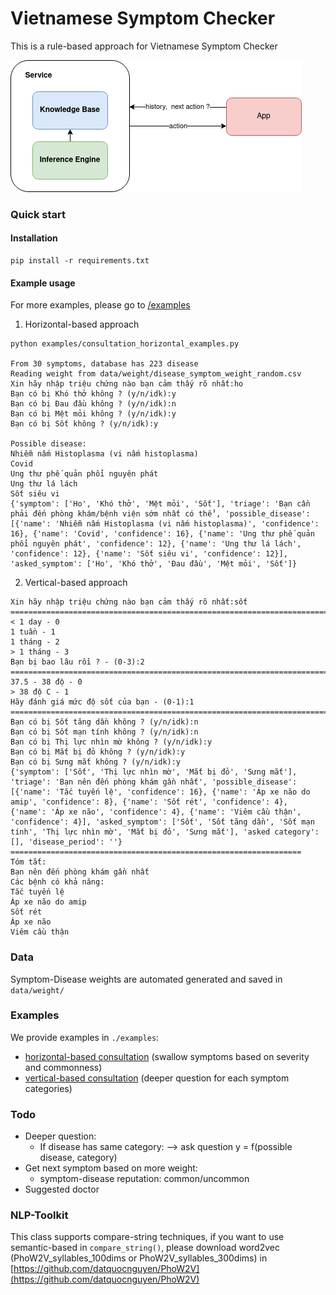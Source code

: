 # Vietnamese Symptom Checker
This is a rule-based approach for Vietnamese Symptom Checker

<img src="asset/overview.png"/>

### Quick start
#### Installation
```
pip install -r requirements.txt
```
#### Example usage
For more examples, please go to [/examples](examples/)

1. Horizontal-based approach
```
python examples/consultation_horizontal_examples.py

From 30 symptoms, database has 223 disease
Reading weight from data/weight/disease_symptom_weight_random.csv
Xin hãy nhập triệu chứng nào bạn cảm thấy rõ nhất:ho
Bạn có bị Khó thở không ? (y/n/idk):y
Bạn có bị Đau đầu không ? (y/n/idk):n
Bạn có bị Mệt mỏi không ? (y/n/idk):y
Bạn có bị Sốt không ? (y/n/idk):y

Possible disease:
Nhiễm nấm Histoplasma (vi nấm histoplasma)
Covid
Ung thư phế quản phổi nguyên phát
Ung thư lá lách
Sốt siêu vi
{'symptom': ['Ho', 'Khó thở', 'Mệt mỏi', 'Sốt'], 'triage': 'Bạn cần phải đến phòng khám/bệnh viện sớm nhất có thể', 'possible_disease': [{'name': 'Nhiễm nấm Histoplasma (vi nấm histoplasma)', 'confidence': 16}, {'name': 'Covid', 'confidence': 16}, {'name': 'Ung thư phế quản phổi nguyên phát', 'confidence': 12}, {'name': 'Ung thư lá lách', 'confidence': 12}, {'name': 'Sốt siêu vi', 'confidence': 12}], 'asked_symptom': ['Ho', 'Khó thở', 'Đau đầu', 'Mệt mỏi', 'Sốt']}
```
2. Vertical-based approach
```
Xin hãy nhập triệu chứng nào bạn cảm thấy rõ nhất:sốt
=======================================================================
< 1 day - 0
1 tuần - 1
1 tháng - 2
> 1 tháng - 3
Bạn bị bao lâu rồi ? - (0-3):2
=======================================================================
37.5 - 38 độ - 0
> 38 độ C - 1
Hãy đánh giá mức độ sốt của bạn - (0-1):1
=======================================================================
Bạn có bị Sốt tăng dần không ? (y/n/idk):n
Bạn có bị Sốt mạn tính không ? (y/n/idk):n
Bạn có bị Thị lực nhìn mờ không ? (y/n/idk):y
Bạn có bị Mắt bị đỏ không ? (y/n/idk):y
Bạn có bị Sưng mắt không ? (y/n/idk):y
{'symptom': ['Sốt', 'Thị lực nhìn mờ', 'Mắt bị đỏ', 'Sưng mắt'], 'triage': 'Bạn nên đến phòng khám gần nhất', 'possible_disease': [{'name': 'Tắc tuyến lệ', 'confidence': 16}, {'name': 'Áp xe não do amip', 'confidence': 8}, {'name': 'Sốt rét', 'confidence': 4}, {'name': 'Áp xe não', 'confidence': 4}, {'name': 'Viêm cầu thận', 'confidence': 4}], 'asked_symptom': ['Sốt', 'Sốt tăng dần', 'Sốt mạn tính', 'Thị lực nhìn mờ', 'Mắt bị đỏ', 'Sưng mắt'], 'asked category': [], 'disease_period': ''}
=================================================================
Tóm tắt:
Bạn nên đến phòng khám gần nhất
Các bệnh có khả năng:
Tắc tuyến lệ
Áp xe não do amip
Sốt rét
Áp xe não
Viêm cầu thận
```

### Data
Symptom-Disease weights are automated generated and saved in `data/weight/`

### Examples

We provide examples in `./examples`:
- [horizontal-based consultation](examples/consultation_horizontal_examples.py) (swallow symptoms based on severity and commonness)
- [vertical-based consultation](examples/vertical_horizontal_examples.py) (deeper question for each symptom categories)

### Todo
- Deeper question:
    + If disease has same category: --> ask question y = f(possible disease, category)
- Get next symptom based on more weight:
    + symptom-disease reputation: common/uncommon
- Suggested doctor

### NLP-Toolkit
This class supports compare-string techniques, if you want to use semantic-based in `compare_string()`, please download word2vec (PhoW2V_syllables_100dims or PhoW2V_syllables_300dims) in [https://github.com/datquocnguyen/PhoW2V](https://github.com/datquocnguyen/PhoW2V)
